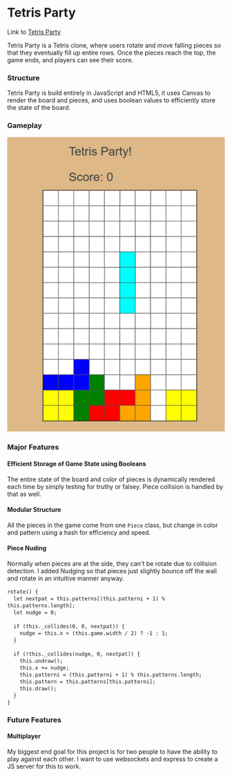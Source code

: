 # Tetris Party

Link to [Tetris Party][tetrisParty]

[tetrisParty]: http://www.akshithyellapragada.com/TetrisParty/


Tetris Party is a Tetris clone, where users rotate and move falling pieces so
that they eventually fill up entire rows. Once the pieces reach the top, the
game ends, and players can see their score.

### Structure

Tetris Party is build entirely in JavaScript and HTML5, it uses Canvas to render
the board and pieces, and uses boolean values to efficiently store the state of
the board. 


### Gameplay
![Gameplay](./gameplay.gif)


### Major Features

#### Efficient Storage of Game State using Booleans

  The entire state of the board and color of pieces is dynamically rendered each
  time by simply testing for truthy or falsey. Piece collision is handled by that
  as well. 

#### Modular Structure

  All the pieces in the game come from one `Piece` class, but change in color and
  pattern using a hash for efficiency and speed.


#### Piece Nuding

  Normally when pieces are at the side, they can't be rotate due to collision
  detection. I added Nudging so that pieces just slightly bounce off the wall and
  rotate in an intuitive manner anyway.


  ```
  rotate() {
    let nextpat = this.patterns[(this.patterni + 1) % this.patterns.length];
    let nudge = 0;

    if (this._collides(0, 0, nextpat)) {
      nudge = this.x > (this.game.width / 2) ? -1 : 1;
    }

    if (!this._collides(nudge, 0, nextpat)) {
      this.undraw();
      this.x += nudge;
      this.patterni = (this.patterni + 1) % this.patterns.length;
      this.pattern = this.patterns[this.patterni];
      this.draw();
    }
  }

```



### Future Features

#### Multiplayer

My biggest end goal for this project is for two people to have the ability to
play against each other. I want to use websockets and express to create a JS
server for this to work. 
